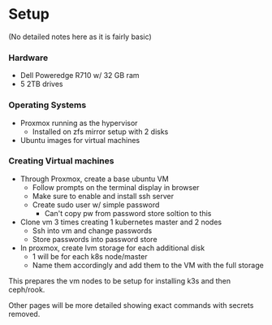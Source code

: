 
# Setup

(No detailed notes here as it is fairly basic)

### Hardware
- Dell Poweredge R710 w/ 32 GB ram
- 5 2TB drives

### Operating Systems
- Proxmox running as the hypervisor
    - Installed on zfs mirror setup with 2 disks
- Ubuntu images for virtual machines


### Creating Virtual machines
- Through Proxmox, create a base ubuntu VM 
    - Follow prompts on the terminal display in browser
    - Make sure to enable and install ssh server
    - Create sudo user w/ simple password 
        - Can't copy pw from password store soltion to this
- Clone vm 3 times creating 1 kubernetes master and 2 nodes 
    - Ssh into vm and change passwords 
    - Store passwords into password store
- In proxmox, create lvm storage for each additional disk
    - 1 will be for each k8s node/master
    - Name them accordingly and add them to the VM with the full storage


This prepares the vm nodes to be setup for installing k3s and then ceph/rook.

Other pages will be more detailed showing exact commands with secrets removed.

